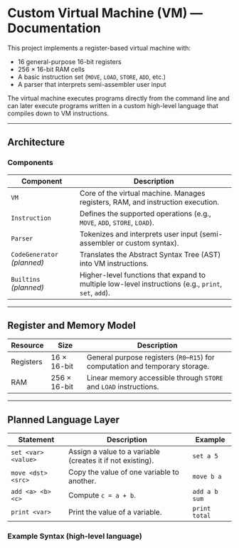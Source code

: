 ﻿# Custom Virtual Machine (VM) — Documentation

This project implements a register-based virtual machine with:

- 16 general-purpose 16-bit registers  
- 256 × 16-bit RAM cells  
- A basic instruction set (`MOVE`, `LOAD`, `STORE`, `ADD`, etc.)  
- A parser that interprets semi-assembler user input  

The virtual machine executes programs directly from the command line and can later execute programs written in a custom high-level language that compiles down to VM instructions.

---

## Architecture

### Components

| Component | Description |
|------------|--------------|
| `VM` | Core of the virtual machine. Manages registers, RAM, and instruction execution. |
| `Instruction` | Defines the supported operations (e.g., `MOVE`, `ADD`, `STORE`, `LOAD`). |
| `Parser` | Tokenizes and interprets user input (semi-assembler or custom syntax). |
| `CodeGenerator` *(planned)* | Translates the Abstract Syntax Tree (AST) into VM instructions. |
| `Builtins` *(planned)* | Higher-level functions that expand to multiple low-level instructions (e.g., `print`, `set`, `add`). |

---

## Register and Memory Model

| Resource | Size | Description |
|-----------|------|--------------|
| Registers | 16 × 16-bit | General purpose registers (`R0`–`R15`) for computation and temporary storage. |
| RAM | 256 × 16-bit | Linear memory accessible through `STORE` and `LOAD` instructions. |
---


## Planned Language Layer


| Statement | Description | Example |
|------------|--------------|----------|
| `set <var> <value>` | Assign a value to a variable (creates it if not existing). | `set a 5` |
| `move <dst> <src>` | Copy the value of one variable to another. | `move b a` |
| `add <a> <b> <c>` | Compute `c = a + b`. | `add a b sum` |
| `print <var>` | Print the value of a variable. | `print total` |

### Example Syntax (high-level language)

